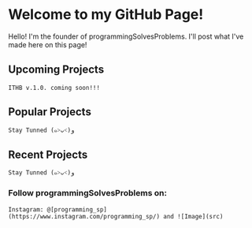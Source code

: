 # Welcome to my GitHub Page!

Hello! I'm the founder of programmingSolvesProblems. I'll post what I've made here on this page!

## Upcoming Projects

```ITHB v.1.0. coming soon!!!```

## Popular Projects

```Stay Tunned (๑˃ᴗ˂)ﻭ```

## Recent Projects 

```Stay Tunned (๑˃ᴗ˂)ﻭ```


### Follow programmingSolvesProblems on: 

```Instagram: @[programming_sp](https://www.instagram.com/programming_sp/) and ![Image](src)```


